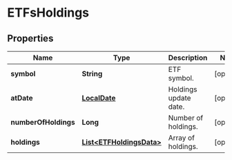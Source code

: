 # ETFsHoldings

## Properties

 Name                 | Type                                                  | Description           | Notes      
----------------------|-------------------------------------------------------|-----------------------|------------
 **symbol**           | **String**                                            | ETF symbol.           | [optional] 
 **atDate**           | [**LocalDate**](LocalDate.md)                         | Holdings update date. | [optional] 
 **numberOfHoldings** | **Long**                                              | Number of holdings.   | [optional] 
 **holdings**         | [**List&lt;ETFHoldingsData&gt;**](ETFHoldingsData.md) | Array of holdings.    | [optional] 



